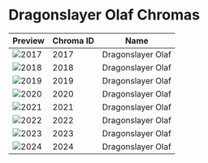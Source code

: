 # Dragonslayer Olaf Chromas

| Preview | Chroma ID | Name |
|---------|-----------|------|
| ![2017](https://raw.communitydragon.org/latest/plugins/rcp-be-lol-game-data/global/default/v1/champion-chroma-images/2/2017.png) | 2017 | Dragonslayer Olaf |
| ![2018](https://raw.communitydragon.org/latest/plugins/rcp-be-lol-game-data/global/default/v1/champion-chroma-images/2/2018.png) | 2018 | Dragonslayer Olaf |
| ![2019](https://raw.communitydragon.org/latest/plugins/rcp-be-lol-game-data/global/default/v1/champion-chroma-images/2/2019.png) | 2019 | Dragonslayer Olaf |
| ![2020](https://raw.communitydragon.org/latest/plugins/rcp-be-lol-game-data/global/default/v1/champion-chroma-images/2/2020.png) | 2020 | Dragonslayer Olaf |
| ![2021](https://raw.communitydragon.org/latest/plugins/rcp-be-lol-game-data/global/default/v1/champion-chroma-images/2/2021.png) | 2021 | Dragonslayer Olaf |
| ![2022](https://raw.communitydragon.org/latest/plugins/rcp-be-lol-game-data/global/default/v1/champion-chroma-images/2/2022.png) | 2022 | Dragonslayer Olaf |
| ![2023](https://raw.communitydragon.org/latest/plugins/rcp-be-lol-game-data/global/default/v1/champion-chroma-images/2/2023.png) | 2023 | Dragonslayer Olaf |
| ![2024](https://raw.communitydragon.org/latest/plugins/rcp-be-lol-game-data/global/default/v1/champion-chroma-images/2/2024.png) | 2024 | Dragonslayer Olaf |